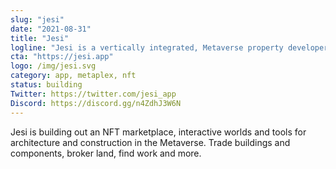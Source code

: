 ```yaml
---
slug: "jesi"
date: "2021-08-31"
title: "Jesi"
logline: "Jesi is a vertically integrated, Metaverse property developer."
cta: "https://jesi.app"
logo: /img/jesi.svg
category: app, metaplex, nft
status: building
Twitter: https://twitter.com/jesi_app
Discord: https://discord.gg/n4ZdhJ3W6N
---
```


Jesi is building out an NFT marketplace, interactive worlds and tools for architecture and construction in the Metaverse. Trade buildings and components, broker land, find work and more.
